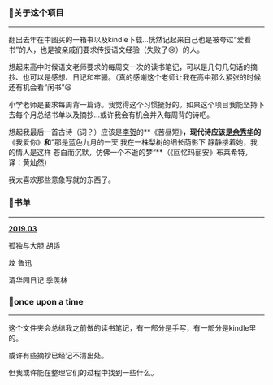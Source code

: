 ### :baby_chick:关于这个项目

***

翻出去年在中图买的一箱书以及kindle下载...恍然记起来自己也是被夸过“爱看书”的人，也是被亲戚们要求传授语文经验（失败了:cry:）的人。

想起来高中时候语文老师要求的每周交一次的读书笔记，可以是几句几句话的摘抄、也可以是感想、日记和牢骚。（真的感谢这个老师让我在高中那么紧张的时候还有机会看“闲书”:laughing:

小学老师是要求每周背一篇诗。我觉得这个习惯挺好的。如果这个项目我能坚持下去每个月总结书单以及摘抄...或许我会有机会并入每周背的诗吧。

想起我最后一首古诗（词？）应该是<u>李贺</u>的**《苦昼短》**，现代诗应该是<u>余秀华</u>的**《我爱你》**和**”那是蓝色九月的一天 我在一株梨树的细长荫影下 静静搂着她，我的情人是这样 苍白而沉默，仿佛一个不逝的梦“**（《回忆玛丽安》布莱希特， 译：黄灿然）

我太喜欢那些意象写就的东西了。



### :baby_chick:书单

***

<u>**2019.03**</u>

孤独与大胆	胡适

坟			鲁迅

清华园日记	季羡林



### :baby_chick:once upon a time

***

这个文件夹会总结我之前做的读书笔记，有一部分是手写，有一部分是kindle里的。

或许有些摘抄已经记不清出处。

但我或许能在整理它们的过程中找到一些什么。





#### 